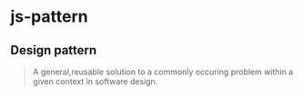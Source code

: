 # js-pattern

## Design pattern

> A general,reusable solution to a commonly occuring problem within a given context in software design.


